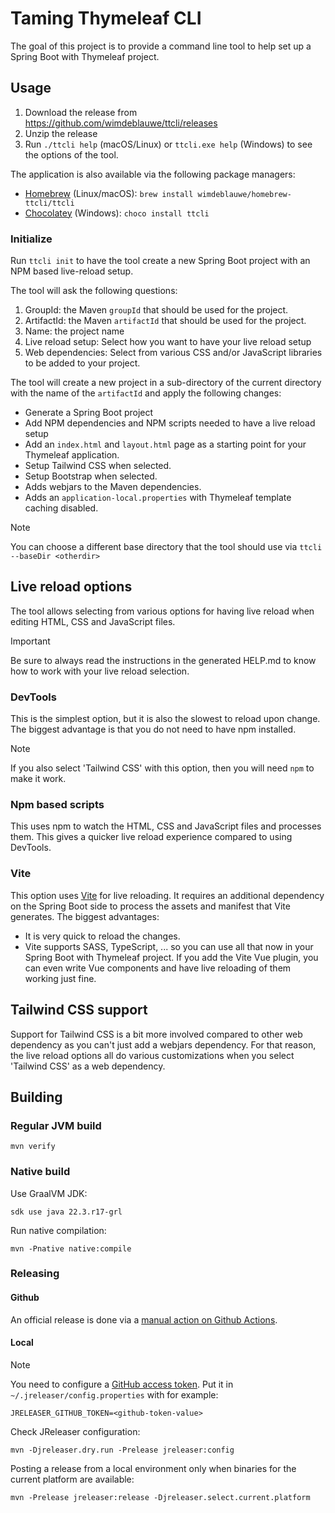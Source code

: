 # Taming Thymeleaf CLI

The goal of this project is to provide a command line tool to help set up a Spring Boot with Thymeleaf project.

## Usage

1. Download the release from https://github.com/wimdeblauwe/ttcli/releases
2. Unzip the release
3. Run `./ttcli help` (macOS/Linux) or `ttcli.exe help` (Windows) to see the options of the tool.

The application is also available via the following package managers:

* [Homebrew](https://brew.sh/) (Linux/macOS): `brew install wimdeblauwe/homebrew-ttcli/ttcli`
* [Chocolatey](https://chocolatey.org/) (Windows): `choco install ttcli`

### Initialize

Run `ttcli init` to have the tool create a new Spring Boot project with an NPM based live-reload setup.

The tool will ask the following questions:

1. GroupId: the Maven `groupId` that should be used for the project.
2. ArtifactId: the Maven `artifactId` that should be used for the project.
3. Name: the project name
4. Live reload setup: Select how you want to have your live reload setup
5. Web dependencies: Select from various CSS and/or JavaScript libraries to be added to your project.

The tool will create a new project in a sub-directory of the current directory with the name of the `artifactId` and apply the following changes:

* Generate a Spring Boot project
* Add NPM dependencies and NPM scripts needed to have a live reload setup
* Add an `index.html` and `layout.html` page as a starting point for your Thymeleaf application.
* Setup Tailwind CSS when selected.
* Setup Bootstrap when selected.
* Adds webjars to the Maven dependencies.
* Adds an `application-local.properties` with Thymeleaf template caching disabled.

> [!NOTE]
> You can choose a different base directory that the tool should use via `ttcli --baseDir <otherdir>`

## Live reload options

The tool allows selecting from various options for having live reload when editing HTML, CSS and JavaScript files.

> [!IMPORTANT]
> Be sure to always read the instructions in the generated HELP.md to know how to work with your live reload selection.

### DevTools

This is the simplest option, but it is also the slowest to reload upon change.
The biggest advantage is that you do not need to have npm installed.

> [!NOTE]
> If you also select 'Tailwind CSS' with this option, then you will need `npm` to make it work.

### Npm based scripts

This uses npm to watch the HTML, CSS and JavaScript files and processes them.
This gives a quicker live reload experience compared to using DevTools.

### Vite

This option uses [Vite](https://vitejs.dev/) for live reloading.
It requires an additional dependency on the Spring Boot side to process the assets and manifest that Vite generates.
The biggest advantages:

* It is very quick to reload the changes.
* Vite supports SASS, TypeScript, ... so you can use all that now in your Spring Boot with Thymeleaf project.
  If you add the Vite Vue plugin, you can even write Vue components and have live reloading of them working just fine.

## Tailwind CSS support

Support for Tailwind CSS is a bit more involved compared to other web dependency as you can't just add a webjars dependency.
For that reason, the live reload options all do various customizations when you select 'Tailwind CSS' as a web dependency.

## Building

### Regular JVM build

```
mvn verify
```

### Native build

Use GraalVM JDK:

```
sdk use java 22.3.r17-grl
```

Run native compilation:

```
mvn -Pnative native:compile
```

### Releasing

#### Github

An official release is done via
a [manual action on Github Actions](https://github.com/wimdeblauwe/ttcli/actions/workflows/release.yml).

#### Local

> [!NOTE]
> You need to configure
> a [GitHub access token](https://docs.github.com/en/authentication/keeping-your-account-and-data-secure/creating-a-personal-access-token).
> Put it in `~/.jreleaser/config.properties` with for example:
>
> ```properties
> JRELEASER_GITHUB_TOKEN=<github-token-value>
> ```

Check JReleaser configuration:

```
mvn -Djreleaser.dry.run -Prelease jreleaser:config
```

Posting a release from a local environment only when binaries for the current platform are available:

```
mvn -Prelease jreleaser:release -Djreleaser.select.current.platform
```
